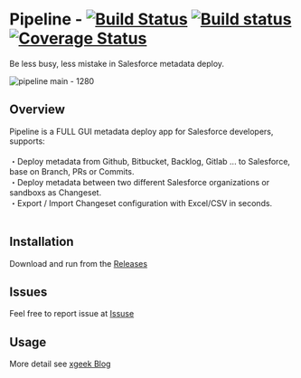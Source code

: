 # Pipeline - [![Build Status](https://travis-ci.org/xgeek-net/pipeline.svg)](https://travis-ci.org/xgeek-net/pipeline)  [![Build status](https://ci.appveyor.com/api/projects/status/vv0meml49a4lps3y?svg=true)](https://ci.appveyor.com/project/xgeek-net/pipeline)  [![Coverage Status](https://coveralls.io/repos/github/xgeek-net/pipeline/badge.svg?branch=master)](https://coveralls.io/github/xgeek-net/pipeline?branch=master)
Be less busy, less mistake in Salesforce metadata deploy. 

![pipeline main - 1280](https://user-images.githubusercontent.com/5466487/43767123-31732402-9a6f-11e8-9d31-c3a40d4eaff8.png)

## Overview
Pipeline is a FULL GUI metadata deploy app for Salesforce developers, supports:<br /><br />
・Deploy metadata from Github, Bitbucket, Backlog, Gitlab ... to Salesforce, base on Branch, PRs or Commits.<br />
・Deploy metadata between two different Salesforce organizations or sandboxs as Changeset.<br />
・Export / Import Changeset configuration with Excel/CSV in seconds.<br />
<br />

## Installation

Download and run from the [Releases](https://github.com/xgeek-net/pipeline/releases)

## Issues

Feel free to report issue at [Issuse](https://github.com/xgeek-net/pipeline)

## Usage

More detail see [xgeek Blog](https://www.xgeek.net/salesforce/pipeline-for-salesforce/)
